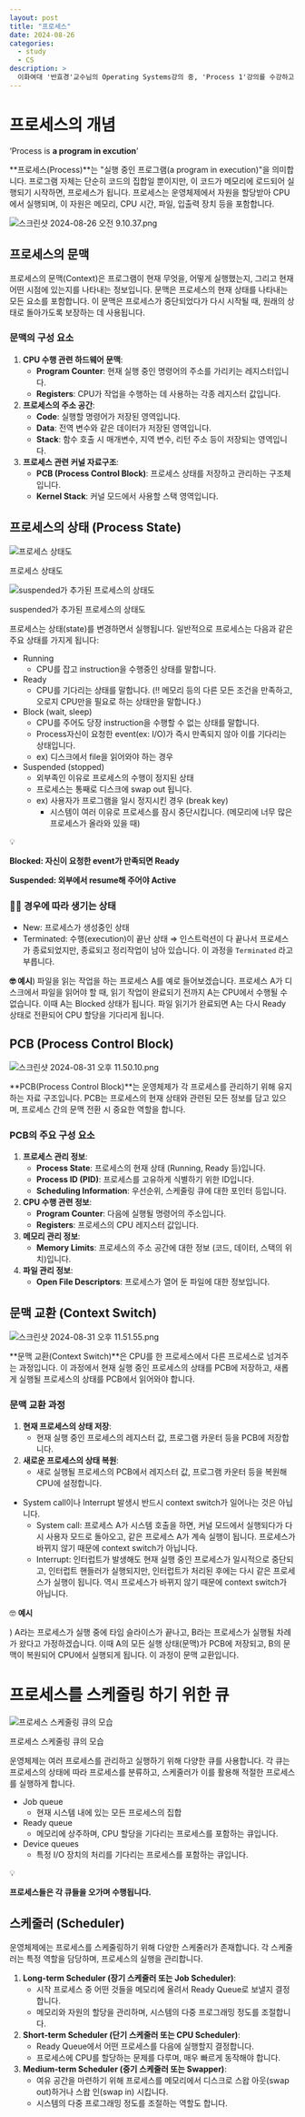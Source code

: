 ```yaml
---
layout: post
title: "프로세스"
date: 2024-08-26
categories:
  - study
  - CS
description: >
  이화여대 '반효경'교수님의 Operating Systems강의 중, 'Process 1'강의를 수강하고 학습합니다.
---
```


# 프로세스의 개념

‘Process is **a program in excution**’

**프로세스(Process)**는 "실행 중인 프로그램(a program in execution)"을 의미합니다. 프로그램 자체는 단순히 코드의 집합일 뿐이지만, 이 코드가 메모리에 로드되어 실행되기 시작하면, 프로세스가 됩니다. 프로세스는 운영체제에서 자원을 할당받아 CPU에서 실행되며, 이 자원은 메모리, CPU 시간, 파일, 입출력 장치 등을 포함합니다.

![스크린샷 2024-08-26 오전 9.10.37.png](https://prod-files-secure.s3.us-west-2.amazonaws.com/c220dc6c-8c78-4cae-ae02-81aef8ad3066/3b446820-9319-4361-a105-beb36e7b5b09/%E1%84%89%E1%85%B3%E1%84%8F%E1%85%B3%E1%84%85%E1%85%B5%E1%86%AB%E1%84%89%E1%85%A3%E1%86%BA_2024-08-26_%E1%84%8B%E1%85%A9%E1%84%8C%E1%85%A5%E1%86%AB_9.10.37.png)

## 프로세스의 문맥

프로세스의 문맥(Context)은 프로그램이 현재 무엇을, 어떻게 실행했는지, 그리고 현재 어떤 시점에 있는지를 나타내는 정보입니다. 문맥은 프로세스의 현재 상태를 나타내는 모든 요소를 포함합니다. 이 문맥은 프로세스가 중단되었다가 다시 시작될 때, 원래의 상태로 돌아가도록 보장하는 데 사용됩니다.

### 문맥의 구성 요소

1. **CPU 수행 관련 하드웨어 문맥**:
   - **Program Counter**: 현재 실행 중인 명령어의 주소를 가리키는 레지스터입니다.
   - **Registers**: CPU가 작업을 수행하는 데 사용하는 각종 레지스터 값입니다.
2. **프로세스의 주소 공간**:
   - **Code**: 실행할 명령어가 저장된 영역입니다.
   - **Data**: 전역 변수와 같은 데이터가 저장된 영역입니다.
   - **Stack**: 함수 호출 시 매개변수, 지역 변수, 리턴 주소 등이 저장되는 영역입니다.
3. **프로세스 관련 커널 자료구조**:
   - **PCB (Process Control Block)**: 프로세스 상태를 저장하고 관리하는 구조체입니다.
   - **Kernel Stack**: 커널 모드에서 사용할 스택 영역입니다.

## 프로세스의 상태 (Process State)

![프로세스 상태도](https://prod-files-secure.s3.us-west-2.amazonaws.com/c220dc6c-8c78-4cae-ae02-81aef8ad3066/651689bb-6327-4f4d-9a2e-eaed5851a206/%E1%84%89%E1%85%B3%E1%84%8F%E1%85%B3%E1%84%85%E1%85%B5%E1%86%AB%E1%84%89%E1%85%A3%E1%86%BA_2024-08-26_%E1%84%8B%E1%85%A9%E1%84%8C%E1%85%A5%E1%86%AB_9.20.06.png)

프로세스 상태도

![suspended가 추가된 프로세스의 상태도](https://prod-files-secure.s3.us-west-2.amazonaws.com/c220dc6c-8c78-4cae-ae02-81aef8ad3066/b4342d98-9d52-4dec-bdb6-ecfa6407225e/%E1%84%89%E1%85%B3%E1%84%8F%E1%85%B3%E1%84%85%E1%85%B5%E1%86%AB%E1%84%89%E1%85%A3%E1%86%BA_2024-09-01_%E1%84%8B%E1%85%A9%E1%84%8C%E1%85%A5%E1%86%AB_12.34.12.png)

suspended가 추가된 프로세스의 상태도

프로세스는 상태(state)를 변경하면서 실행됩니다. 일반적으로 프로세스는 다음과 같은 주요 상태를 가지게 됩니다:

- Running
  - CPU를 잡고 instruction을 수행중인 상태를 말합니다.
- Ready
  - CPU를 기다리는 상태를 말합니다. (‼️ 메모리 등의 다른 모든 조건을 만족하고, 오로지 CPU만을 필요로 하는 상태만을 말합니다.)
- Block (wait, sleep)
  - CPU를 주어도 당장 instruction을 수행할 수 없는 상태를 말합니다.
  - Process자신이 요청한 event(ex: I/O)가 즉시 만족되지 않아 이를 기다리는 상태입니다.
  - ex) 디스크에서 file을 읽어와야 하는 경우
- Suspended (stopped)
  - 외부족인 이유로 프로세스의 수행이 정지된 상태
  - 프로세스는 통째로 디스크에 swap out 됩니다.
  - ex) 사용자가 프로그램을 일시 정지시킨 경우 (break key)
    - 시스템이 여러 이유로 프로세스를 잠시 중단시킵니다. (메모리에 너무 많은 프로세스가 올라와 있을 때)

<aside>
💡

**Blocked: 자신이 요청한 event가 만족되면 Ready**

**Suspended: 외부에서 resume해 주어야 Active**

</aside>

### 🙋‍♂️ 경우에 따라 생기는 상태

- New: 프로세스가 생성중인 상태
- Terminated: 수행(execution)이 끝난 상태 ⇒ 인스트럭션이 다 끝나서 프로세스가 종료되었지만, 종료되고 정리작업이 남아 있습니다. 이 과정을 `Terminated` 라고 부릅니다.

**🤓 예시**) 파일을 읽는 작업을 하는 프로세스 A를 예로 들어보겠습니다. 프로세스 A가 디스크에서 파일을 읽어야 할 때, 읽기 작업이 완료되기 전까지 A는 CPU에서 수행될 수 없습니다. 이때 A는 Blocked 상태가 됩니다. 파일 읽기가 완료되면 A는 다시 Ready 상태로 전환되어 CPU 할당을 기다리게 됩니다.

## PCB (Process Control Block)

![스크린샷 2024-08-31 오후 11.50.10.png](https://prod-files-secure.s3.us-west-2.amazonaws.com/c220dc6c-8c78-4cae-ae02-81aef8ad3066/6bf77be3-fb6b-40b0-bc12-8b478da7a492/%E1%84%89%E1%85%B3%E1%84%8F%E1%85%B3%E1%84%85%E1%85%B5%E1%86%AB%E1%84%89%E1%85%A3%E1%86%BA_2024-08-31_%E1%84%8B%E1%85%A9%E1%84%92%E1%85%AE_11.50.10.png)

**PCB(Process Control Block)**는 운영체제가 각 프로세스를 관리하기 위해 유지하는 자료 구조입니다. PCB는 프로세스의 현재 상태와 관련된 모든 정보를 담고 있으며, 프로세스 간의 문맥 전환 시 중요한 역할을 합니다.

### PCB의 주요 구성 요소

1. **프로세스 관리 정보**:
   - **Process State**: 프로세스의 현재 상태 (Running, Ready 등)입니다.
   - **Process ID (PID)**: 프로세스를 고유하게 식별하기 위한 ID입니다.
   - **Scheduling Information**: 우선순위, 스케줄링 큐에 대한 포인터 등입니다.
2. **CPU 수행 관련 정보**:
   - **Program Counter**: 다음에 실행될 명령어의 주소입니다.
   - **Registers**: 프로세스의 CPU 레지스터 값입니다.
3. **메모리 관리 정보**:
   - **Memory Limits**: 프로세스의 주소 공간에 대한 정보 (코드, 데이터, 스택의 위치)입니다.
4. **파일 관리 정보**:
   - **Open File Descriptors**: 프로세스가 열어 둔 파일에 대한 정보입니다.

## 문맥 교환 (Context Switch)

![스크린샷 2024-08-31 오후 11.51.55.png](https://prod-files-secure.s3.us-west-2.amazonaws.com/c220dc6c-8c78-4cae-ae02-81aef8ad3066/3475dd05-dfa7-4a0e-ae91-bf7cbe5ee451/%E1%84%89%E1%85%B3%E1%84%8F%E1%85%B3%E1%84%85%E1%85%B5%E1%86%AB%E1%84%89%E1%85%A3%E1%86%BA_2024-08-31_%E1%84%8B%E1%85%A9%E1%84%92%E1%85%AE_11.51.55.png)

**문맥 교환(Context Switch)**은 CPU를 한 프로세스에서 다른 프로세스로 넘겨주는 과정입니다. 이 과정에서 현재 실행 중인 프로세스의 상태를 PCB에 저장하고, 새롭게 실행될 프로세스의 상태를 PCB에서 읽어와야 합니다.

### 문맥 교환 과정

1. **현재 프로세스의 상태 저장**:
   - 현재 실행 중인 프로세스의 레지스터 값, 프로그램 카운터 등을 PCB에 저장합니다.
2. **새로운 프로세스의 상태 복원**:
   - 새로 실행될 프로세스의 PCB에서 레지스터 값, 프로그램 카운터 등을 복원해 CPU에 설정합니다.

- System call이나 Interrupt 발생시 반드시 context switch가 일어나는 것은 아닙니다.
  - System call: 프로세스 A가 시스템 호출을 하면, 커널 모드에서 실행되다가 다시 사용자 모드로 돌아오고, 같은 프로세스 A가 계속 실행이 됩니다. 프로세스가 바뀌지 않기 때문에 context switch가 아닙니다.
  - Interrupt: 인터럽트가 발생해도 현재 실행 중인 프로세스가 일시적으로 중단되고, 인터럽트 핸들러가 실행되지만, 인터럽트가 처리된 후에는 다시 같은 프로세스가 실행이 됩니다. 역시 프로세스가 바뀌지 않기 때문에 context switch가 아닙니다.

🤓 **예시**

) A라는 프로세스가 실행 중에 타임 슬라이스가 끝나고, B라는 프로세스가 실행될 차례가 왔다고 가정하겠습니다. 이때 A의 모든 실행 상태(문맥)가 PCB에 저장되고, B의 문맥이 복원되어 CPU에서 실행되게 됩니다. 이 과정이 문맥 교환입니다.

# 프로세스를 스케줄링 하기 위한 큐

![프로세스 스케줄링 큐의 모습](https://prod-files-secure.s3.us-west-2.amazonaws.com/c220dc6c-8c78-4cae-ae02-81aef8ad3066/9ae82d08-a0df-4658-b0cc-f76127cf1a83/%E1%84%89%E1%85%B3%E1%84%8F%E1%85%B3%E1%84%85%E1%85%B5%E1%86%AB%E1%84%89%E1%85%A3%E1%86%BA_2024-09-01_%E1%84%8B%E1%85%A9%E1%84%8C%E1%85%A5%E1%86%AB_12.11.30.png)

프로세스 스케줄링 큐의 모습

운영체제는 여러 프로세스를 관리하고 실행하기 위해 다양한 큐를 사용합니다. 각 큐는 프로세스의 상태에 따라 프로세스를 분류하고, 스케줄러가 이를 활용해 적절한 프로세스를 실행하게 합니다.

- Job queue
  - 현재 시스템 내에 있는 모든 프로세스의 집합
- Ready queue
  - 메모리에 상주하며, CPU 할당을 기다리는 프로세스를 포함하는 큐입니다.
- Device queues
  - 특정 I/O 장치의 처리를 기다리는 프로세스를 포함하는 큐입니다.

<aside>
💡

**프로세스들은 각 큐들을 오가며 수행됩니다.**

</aside>

## 스케줄러 (Scheduler)

운영체제에는 프로세스를 스케줄링하기 위해 다양한 스케줄러가 존재합니다. 각 스케줄러는 특정 역할을 담당하며, 프로세스의 실행을 관리합니다.

1. **Long-term Scheduler (장기 스케줄러 또는 Job Scheduler)**:
   - 시작 프로세스 중 어떤 것들을 메모리에 올려서 Ready Queue로 보낼지 결정합니다.
   - 메모리와 자원의 할당을 관리하며, 시스템의 다중 프로그래밍 정도를 조절합니다.
2. **Short-term Scheduler (단기 스케줄러 또는 CPU Scheduler)**:
   - Ready Queue에서 어떤 프로세스를 다음에 실행할지 결정합니다.
   - 프로세스에 CPU를 할당하는 문제를 다루며, 매우 빠르게 동작해야 합니다.
3. **Medium-term Scheduler (중기 스케줄러 또는 Swapper)**:
   - 여유 공간을 마련하기 위해 프로세스를 메모리에서 디스크로 스왑 아웃(swap out)하거나 스왑 인(swap in) 시킵니다.
   - 시스템의 다중 프로그래밍 정도를 조절하는 역할도 합니다.
